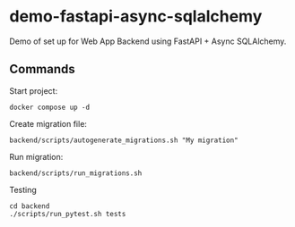 # demo-fastapi-async-sqlalchemy

Demo of set up for Web App Backend using FastAPI + Async SQLAlchemy.

## Commands

Start project:

```
docker compose up -d
```

Create migration file:

```
backend/scripts/autogenerate_migrations.sh "My migration"
```

Run migration:

```
backend/scripts/run_migrations.sh
```

Testing

```
cd backend
./scripts/run_pytest.sh tests
```
